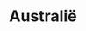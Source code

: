 ---
title: "Australië"
introtext: "Australië is een land aan de andere kant van de wereld in Oceanië dat bekend staat om de uitgestreke woestijnen, indrukwekkende bergen, watervallen en mooie stranden zoals Bondi beach en Whitehaven beach! Het land wordt beschouwd als het grootste eiland ter wereld. Het is ook een erg populaire bestemming voor de duikers onder ons vanwege de vele soorten vissen en koraalriffen. Daarnaast staat Australie bekend om dieren die alleen nog maar hier in het wild leven, denk aan kangoeroes, koala's, vogelbekdieren en meer. Naast de natuur heeft Australië ook enkele grote en bruisende metropolen, denk aan Sydney en Melbourne. Kortom, Australië is een land waar elke avonturier zich thuis zal voelen!"
introimage: "https://lh3.googleusercontent.com/RNSjoAxRUXzENqha118bYsv5S723hRaPNGTp57DIyFsfVqZgl9mW5n5L50oJi1-EtdtB4G3OBEWeH7KGrxIoREjLgFdsynVBBsClIHwIoKEkAOx0UuxKArjeXkFstO21-NGukYebnw=w800"
surface: "7.700.000"
inhabitants: "24.600.000"
rate: "1,96"
valuta: "dollar"
need_to_know_text: ""
need_to_know_more_text: ""
fact_one_text: ""
fact_two_text: ""
bigmac_index: ""
images: "https://lh3.googleusercontent.com/XTXdOsyGB3GIStCdMqFGvniBgbeXkSlzOxqsHl4E_dj8tunGrEaS5sLV1qj5Xv05lp0SGpgGJY6qv6py2y4WXmfj0g3xV34diaSaZ_6O39Ypfw1NpT97sprIZOohNNvLQv0HKS0bUQ=w800|https://lh3.googleusercontent.com/jJWcApOwBdaZZk_alReabn1bMd7QtKzMqgwgmNQci01Z_txNiASrtzVS6gtVIr4uMzKc_swiByc0cUvUpolwmuLHHPMejDyoyYsUG6RXaLY5egJyqwpIIUe1yFekA_JI5mElZBmcWA=w800|https://lh3.googleusercontent.com/keVzC2BxU4tyZCJA0d6_Zy3rdRg7g5nXSvUXBKN4Zr0LmD1vINOjiEogxy9ANQ_RB4BVA0ge9SViKszAhUlKk_Qd4awFMQU7Y6CUvjaD4Vy8IUxo_irYiogqh1cQPWU4rvU--X_rEA=w800|https://lh3.googleusercontent.com/_a51hqE1MWUXRI6bVMfxXBF7rT7QeG3hnyWl64lY8tHpj_xbR_JSea8VuzvWo-6PbohmMaX2g6UGuCqnUWXK1xU7G1d8tc7XXaY5aJErjbGqPUiLSCXXZu722d7IERYBDpgj_uDrMQ=w800"
flight_button_title: "Check vluchtprijzen Australië"
flight_button_url: "https://lt45.net/c/?si=11986&li=1528136&wi=335922&ws=&dl=transport%2Fflights%2Fnl%2Fau%2F%3Flocale%3Dnl-NL%26currency%3DEUR%26market%3DNL"
inspiration_url: "https://partner.bol.com/click/click?p=2&t=url&s=1025999&f=TXL&url=https%3A%2F%2Fwww.bol.com%2Fnl%2Fp%2Flonely-planet-australia%2F9200000123095959%2F&name=Lonely%20Planet%20Australia%20(ebook)%2C%20Lonely%20Planet"
country_code: "au"
hotels_url: "https://www.booking.com/country/au.nl.html?aid=1837623"
continent: "Oceanië"
---